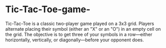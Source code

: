 # Tic-Tac-Toe-game-
Tic-Tac-Toe is a classic two-player game played on a 3x3 grid. Players alternate placing their symbol (either an "X" or an "O") in an empty cell on the grid. The objective is to get three of your symbols in a row—either horizontally, vertically, or diagonally—before your opponent does.
